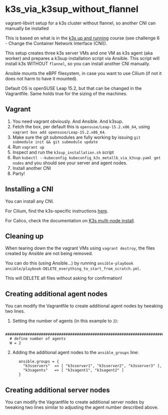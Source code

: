 # k3s_via_k3sup_without_flannel

vagrant-libvirt setup for a k3s cluster without flannel, so another CNI can manually be installed

This is based on what is in the [k3s up and running](https://community.suse.com/courses/4522316/feed) course (see challenge 6 - Change the Container Network Interface (CNI)).

This setup creates three k3s server VMs and one VM as k3s agent (aka worker) and prepares a k3sup installation script via Ansible. This script will install k3s WITHOUT `flannel`, so you can install another CNI manually.

Ansible mounts the eBPF filesystem, in case you want to use Cilium (if not it does not harm to have it mounted).

Default OS is openSUSE Leap 15.2, but that can be changed in the Vagrantfile. Same holds true for the sizing of the machines.

## Vagrant

1. You need vagrant obviously. And Ansible. And k3sup.
2. Fetch the box, per default this is `opensuse/Leap-15.2.x86_64`, using `vagrant box add opensuse/Leap-15.2.x86_64`.
3. Make sure the git submodules are fully working by issuing `git submodule init && git submodule update`
4. Run `vagrant up`
5. Inspect and run the `k3sup_installation.sh` script
6. Run `kubectl --kubeconfig kubeconfig_k3s_metallb_via_k3sup.yaml get nodes` and you should see your server and agent nodes.
7. Install another CNI
8. Party!

## Installing a CNI

You can install any CNI.

For Cilium, find the k3s-specific instructions [here](https://docs.cilium.io/en/v1.9/gettingstarted/k3s/).

For Calico, check the documentation on [K3s multi-node install](https://docs.projectcalico.org/getting-started/kubernetes/k3s/multi-node-install).

## Cleaning up

When tearing down the the vagrant VMs using `vagrant destroy`, the files created by Ansible are not being removed.

You can do this (using Ansible...) by running `ansible-playbook ansible/playbook-DELETE_everything_to_start_from_scratch.yml`.

This will DELETE all files without asking for confirmation!

## Creating additional agent nodes

You can modify the Vagrantfile to create additional agent nodes by tweaking two lines.

1. Setting the number of agents (in this example to `2`):

```
  ###################################################################################
  # define number of agents
  W = 2
```

2. Adding the additional agent nodes to the `ansible_groups` line:
```
      ansible.groups = {
        "k3sservers"  => [ "k3sserver1", "k3sserver2", "k3sserver3" ],
        "k3sagents"   => [ "k3sagent1", "k3sagent2" ]
      }
```

## Creating additional server nodes

You can modify the Vagrantfile to create additional server nodes by tweaking two lines similar to adjusting the agent number described above.
